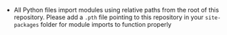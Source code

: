 - All Python files import modules using relative paths from the root of this repository. Please add a `.pth` file pointing to this repository in your `site-packages` folder for module imports to function properly